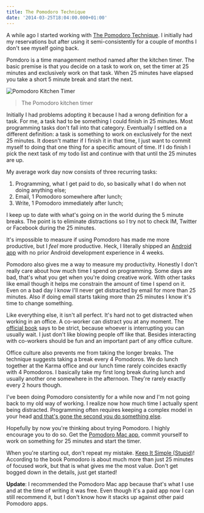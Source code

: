 ```yaml
---
title: The Pomodoro Technique
date: '2014-03-25T18:04:00.000+01:00'
---
```


A while ago I started working with [The Pomodoro Technique][]. I initially had my reservations but after using it semi-consistently for a couple of months I don't see myself going back.

[The Pomodoro Technique]: http://pomodorotechnique.com/

Pomdoro is a time management method named after the kitchen timer. The basic premise is that you decide on a task to work on, set the timer at 25 minutes and exclusively work on that task. When 25 minutes have elapsed you take a short 5 minute break and start the next.

![Pomodoro Kitchen Timer](http://mechanicaldelay.com/wp-content/uploads/2013/06/6a00d83454b21e69e2017743ac59f5970d-800wi.png)

[the kitchen timer]: http://mechanicaldelay.com/wp-content/uploads/2013/06/6a00d83454b21e69e2017743ac59f5970d-800wi.png

> The Pomodoro kitchen timer

Initially I had problems adopting it because I had a wrong definition for a task. For me, a task had to be something I could finish in 25 minutes. Most programming tasks don't fall into that category. Eventually I settled on a different definition: a task is something to work on exclusively for the next 25 minutes. It doesn't matter if I finish it in that time, I just want to commit myself to doing that one thing for a specific amount of time. If I do finish I pick the next task of my todo list and continue with that until the 25 minutes are up.

My average work day now consists of three recurring tasks:

1. Programming, what I get paid to do, so basically what I do when not doing anything else;
2. Email, 1 Pomodoro somewhere after lunch;
3. Write, 1 Pomodoro immediately after lunch;

I keep up to date with what's going on in the world during the 5 minute breaks. The point is to eliminate distractions so I try not to check IM, Twitter or Facebook during the 25 minutes.

It's impossible to measure if using Pomodoro has made me more productive, but I *feel* more productive. Heck, I literally shipped an [Android app][] with no prior Android development experience in 4 weeks.

[Android app]: https://play.google.com/store/apps/details?id=com.yourkarma.android

Pomodoro also gives me a way to measure my productivity. Honestly I don't really care about how much time I spend on programming. Some days are bad, that's what you get when you're doing creative work. With other tasks like email though it helps me constrain the amount of time I spend on it. Even on a bad day I know I'll never get distracted by email for more than 25 minutes. Also if doing email starts taking more than 25 minutes I know it's time to change something.

Like everything else, it isn't all perfect. It's hard not to get distracted when working in an office. A co-worker can distract you at any moment. The [official book][] says to be strict, because whoever is interrupting you can usually wait. I just don't like blowing people off like that. Besides interacting with co-workers should be fun and an important part of any office culture.

[official book]: http://pomodorotechnique.com/book/

Office culture also prevents me from taking the longer breaks. The technique suggests taking a break every 4 Pomodoros. We do lunch together at the Karma office and our lunch time rarely coincides exactly with 4 Pomodoros. I basically take my first long break during lunch and usually another one somewhere in the afternoon. They're rarely exactly every 2 hours though.

I've been doing Pomodoro consistently for a while now and I'm not going back to my old way of working. I realize now how much time I actually spent being distracted. Programming often requires keeping a complex model in your head [and that's gone the second you do something else](http://ubuntuone.com/27zU9Q5Tlqkoohp6cO4sF2).

Hopefully by now you're thinking about trying Pomodoro. I highly encourage you to do so. Get the [Pomodoro Mac app][], commit yourself to work on something for 25 minutes and start the timer.

[Pomodoro Mac app]: https://itunes.apple.com/us/app/pomodoroapp/id705103149?mt=12

When you're starting out, don't repeat my mistake. [Keep It Simple (Stupid)][KISS]! According to the book Pomodoro is about much more than just 25 minutes of focused work, but that is what gives me the most value. Don't get bogged down in the details, just get started!

[KISS]: http://en.wikipedia.org/wiki/KISS_principle

**Update**: I recommended the Pomodoro Mac app because that's what I use and at the time of writing it was free. Even though it's a paid app now I can still recommend it, but I don't know how it stacks up against other paid Pomodoro apps.
